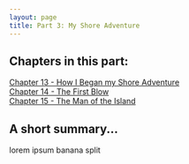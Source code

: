 ```yaml
---
layout: page
title: Part 3: My Shore Adventure
---
```

## Chapters in this part:
[Chapter 13 - How I Began my Shore Adventure](/chapters/how-i-began-my-shore-adventure.html)  
[Chapter 14 - The First Blow](/chapters/the-first-blow.html)  
[Chapter 15 - The Man of the Island](/chapters/the-man-of-the-island.html)  
## A short summary...
lorem ipsum banana split
